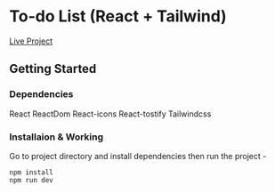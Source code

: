 # To-do List (React + Tailwind)

[Live Project](https://to-do-list-react-assignment.netlify.app/)

## Getting Started

### Dependencies

React
ReactDom
React-icons
React-tostify
Tailwindcss

### Installaion & Working

Go to project directory and install dependencies then run the project -
```
npm install
npm run dev
```

